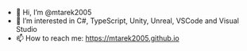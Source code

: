 - 👋 Hi, I’m @mtarek2005
- 👀 I’m interested in C#, TypeScript, Unity, Unreal, VSCode and Visual Studio
- 📫 How to reach me: https://mtarek2005.github.io
<!---
- 🌱 I’m currently learning ...
- 💞️ I’m looking to collaborate on ...
--->
<!---
mtarek2005/mtarek2005 is a ✨ special ✨ repository because its `README.md` (this file) appears on your GitHub profile.
You can click the Preview link to take a look at your changes.
--->
